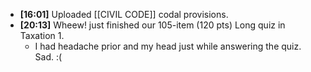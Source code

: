 - **[16:01]**  Uploaded [[CIVIL CODE]] codal provisions.
- **[20:13]**  Wheew! just finished our 105-item (120 pts) Long quiz in Taxation 1.
	- I had headache prior and my head just  while answering the quiz. Sad. :(